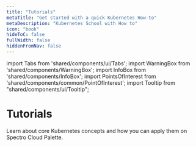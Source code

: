 ```yaml
---
title: "Tutorials"
metaTitle: "Get started with a quick Kubernetes How-to"
metaDescription: "Kubernetes School with How to"
icon: "book"
hideToC: false
fullWidth: false
hiddenFromNav: false
---
```


import Tabs from 'shared/components/ui/Tabs';
import WarningBox from 'shared/components/WarningBox';
import InfoBox from 'shared/components/InfoBox';
import PointsOfInterest from 'shared/components/common/PointOfInterest';
import Tooltip from "shared/components/ui/Tooltip";

# Tutorials

Learn about core Kubernetes concepts and how you can apply them on Spectro Cloud Palette.

<br />